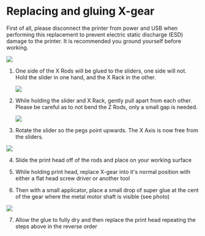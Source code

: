 # Replacing and gluing X-gear

First of all, please disconnect the printer from power and USB when performing this replacement to prevent electric static discharge \(ESD\) damage to the printer. It is recommended you ground yourself before working. 

![](http://m3dhelp.com/support/assets/img_5570cad75255d.png)

1. One side of the X Rods will be glued to the sliders, one side will not. Hold the slider in one hand, and the X Rack in the other.

   ![](http://m3dhelp.com/support/assets/img_5570cbdf1efdc.png)

2. While holding the slider and X Rack, gently pull apart from each other. Please be careful as to not bend the Z Rods, only a small gap is needed.  
 

   ![](https://printm3d.com/solutions/assets/img_5571bd22c1969.png)

3.  Rotate the slider so the pegs point upwards. The X Axis is now free from the sliders.  
 

   ![](https://printm3d.com/solutions/assets/img_5571bd3f5d6a0.png)

4. Slide the print head off of the rods and place on your working surface

5. While holding print head, replace X-gear into it's normal position with either a flat head screw driver or another tool

6. Then with a small applicator, place a small drop of super glue at the cent of the gear where the metal motor shaft is visible \(see photo\)

![](https://printm3d.com/solutions/assets/img_56607adfbbff2.png)

7. Allow the glue to fully dry and then replace the print head repeating the steps above in the reverse order

